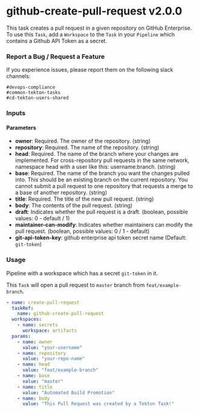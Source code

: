 # github-create-pull-request v2.0.0

This task creates a pull request in a given repository on GitHub Enterprise. To use this `Task`, add a `Workspace` to the `Task` in your `Pipeline` which contains a Github API Token as a secret.

### Report a Bug / Request a Feature

If you experience issues, please report them on the following slack channels:
```
#devops-compliance
#common-tekton-tasks
#cd-tekton-users-shared
```

### Inputs

#### Parameters
 - **owner**: Required. The owner of the repository. (string)
 - **repository**: Required. The name of the repository. (string)
 - **head**: Required. The name of the branch where your changes are implemented. For cross-repository pull requests in the same network, namespace head with a user like this: username:branch. (string)
 - **base**: Required. The name of the branch you want the changes pulled into. This should be an existing branch on the current repository. You cannot submit a pull request to one repository that requests a merge to a base of another repository. (string)
 - **title**: Required. The title of the new pull request. (string)
 - **body**: The contents of the pull request. (string)
 - **draft**: Indicates whether the pull request is a draft. (boolean, possible values: 0 - default / 1)
 - **maintainer-can-modify**: Indicates whether maintainers can modify the pull request. (boolean, possible values: 0 / 1 - default)
 - **git-api-token-key**: github enterprise api token secret name (Default: `git-token`)

### Usage
Pipeline with a workspace which has a secret `git-token` in it.

This `Task` will open a pull request to `master` branch from `feat/example-branch`.

```yaml
- name: create-pull-request
  taskRef:
    name: github-create-pull-request
  workspaces:
    - name: secrets
      workspace: artifacts
  params:
    - name: owner
      value: "your-username"
    - name: repository
      value: "your-repo-name"
    - name: head
      value: "feat/example-branch"
    - name: base
      value: "master"
    - name: title
      value: "Automated Build Promotion"
    - name: body
      value: "This Pull Request was created by a Tekton Task!"
```
